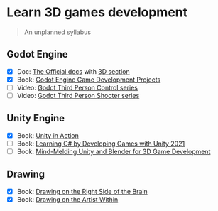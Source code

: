 # Learn 3D games development

> An unplanned syllabus

## Godot Engine

- [x] Doc: [The Official docs](https://docs.godotengine.org) with [3D section](https://docs.godotengine.org/en/stable/tutorials/3d/index.html)
- [x] Book: [Godot Engine Game Development Projects](https://www.amazon.com/dp/1788831500/)
- [ ] Video: [Godot Third Person Control series](https://www.youtube.com/playlist?list=PLqbBeBobXe09NZez_1LLRcT7NQ9NfUCBC)
- [ ] Video: [Godot Third Person Shooter series](https://www.youtube.com/playlist?list=PLqbBeBobXe08DLRMDMyY2YXLx-Q4R9Ujl)

## Unity Engine

- [x] Book: [Unity in Action](https://www.amazon.com/dp/1617299332)
- [ ] Book: [Learning C# by Developing Games with Unity 2021](https://www.amazon.com/dp/1801813949/)
- [ ] Book: [Mind-Melding Unity and Blender for 3D Game Development](https://www.amazon.com/dp/1801071551/)

## Drawing

- [x] Book: [Drawing on the Right Side of the Brain](https://www.amazon.com/dp/1585429201)
- [x] Book: [Drawing on the Artist Within](https://www.amazon.com/dp/067163514X)
